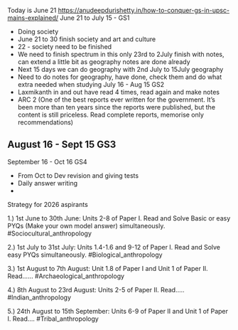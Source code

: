 Today is June 21
https://anudeepdurishetty.in/how-to-conquer-gs-in-upsc-mains-explained/
June 21 to July 15 - GS1 
- Doing society
- June 21 to 30 finish society and art and culture
- 22 - society need to be finished
- We need to finish spectrum in this only 23rd to 2July finish with notes, can extend a little bit as geography notes are done already
- Next 15 days we can do geography with 2nd July to 15July geography 
- Need to do notes for geography, have done, check them and do what extra needed when studying 
July 16 - Aug 15 GS2
- Laxmikanth in and out have read 4 times, read again and make notes
- ARC 2 (One of the best reports ever written for the government. It’s been more than ten years since the reports were published, but the content is still priceless. Read complete reports, memorise only recommendations)

August 16 - Sept 15 GS3
- 
September 16 - Oct 16 GS4

- From Oct to Dev revision and giving tests
- Daily answer writing
- 




Strategy for 2026 aspirants 

1.) 1st June to 30th June: Units 2-8 of Paper I. Read and Solve Basic or easy PYQs (Make your own model answer) simultaneously. #Sociocultural_anthropology

2.) 1st July to 31st July: Units 1.4-1.6 and 9-12 of Paper I. Read and Solve easy PYQs simultaneously. #Biological_anthropology

3.) 1st August to 7th August: Unit 1.8 of Paper I and Unit 1 of Paper II. Read…… #Archaeological_anthropology

4.) 8th August to 23rd August: Units 2-5 of Paper II. Read…..
#Indian_anthropology

5.) 24th August to 15th September: Units 6-9 of Paper II and Unit 1 of Paper I. Read….
#Tribal_anthropology 
